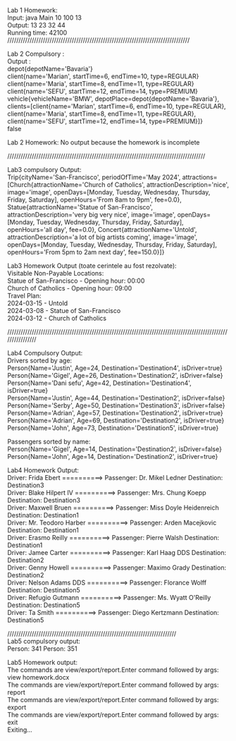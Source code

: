 Lab 1 Homework:  
Input: java Main 10 100 13  
Output: 
13 23 32 44  
Running time: 42100  
//////////////////////////////////////////////////////////////////////////////////   

  

Lab 2 Compulsory :   
Output :   
depot{depotName='Bavaria'}  
client{name='Marian', startTime=6, endTime=10, type=REGULAR}  
client{name='Maria', startTime=8, endTime=11, type=REGULAR}  
client{name='SEFU', startTime=12, endTime=14, type=PREMIUM}  
vehicle{vehicleName='BMW', depotPlace=depot{depotName='Bavaria'}, clients=[client{name='Marian', startTime=6, endTime=10, type=REGULAR}, client{name='Maria', startTime=8, endTime=11, type=REGULAR}, client{name='SEFU', startTime=12, endTime=14, type=PREMIUM}]}  
false  

Lab 2 Homework: No output because the homework is incomplete  

/////////////////////////////////////////////////////////////////////////////////////////    


    
Lab3 compulsory Output:  
Trip{cityName='San-Francisco', periodOfTime='May 2024', attractions=[Church{attractionName='Church of Catholics', attractionDescription='nice', image='image', openDays=[Monday, Tuesday, Wednesday, Thursday, Friday, Saturday], openHours='From 8am to 9pm', fee=0.0},  
Statue{attractionName='Statue of San-Francisco', attractionDescription='very big very nice', image='image', openDays=[Monday, Tuesday, Wednesday, Thursday, Friday, Saturday], openHours='all day', fee=0.0},   Concert{attractionName='Untold', attractionDescription='a lot of big artists coming', image='image', openDays=[Monday, Tuesday, Wednesday, Thursday, Friday, Saturday], openHours='From 5pm to 2am next day', fee=150.0}]}  

Lab3 Homework Output (toate cerintele au fost rezolvate):   
Visitable Non-Payable Locations:  
Statue of San-Francisco - Opening hour: 00:00  
Church of Catholics - Opening hour: 09:00  
Travel Plan:   
2024-03-15 - Untold  
2024-03-08 - Statue of San-Francisco  
2024-03-12 - Church of Catholics     

////////////////////////////////////////////////////////////////////////////////////////////////////////////////  

Lab4 Compulsory Output:   
Drivers sorted by age:   
Person{Name='Justin', Age=24, Destination='Destination4', isDriver=true}  
Person{Name='Gigel', Age=26, Destination='Destination2', isDriver=false}  
Person{Name='Dani sefu', Age=42, Destination='Destination4', isDriver=true}  
Person{Name='Justin', Age=44, Destination='Destination2', isDriver=false}  
Person{Name='Serby', Age=50, Destination='Destination3', isDriver=false}  
Person{Name='Adrian', Age=57, Destination='Destination2', isDriver=true}  
Person{Name='Adrian', Age=69, Destination='Destination2', isDriver=true}  
Person{Name='John', Age=73, Destination='Destination5', isDriver=true}  
  
Passengers sorted by name:  
Person{Name='Gigel', Age=14, Destination='Destination2', isDriver=false}  
Person{Name='John', Age=14, Destination='Destination2', isDriver=true}  

Lab4 Homework Output:  
Driver: Frida Ebert ==========> Passenger: Dr. Mikel Ledner Destination: Destination3  
Driver: Blake Hilpert IV ==========> Passenger: Mrs. Chung Koepp Destination: Destination3  
Driver: Maxwell Bruen ==========> Passenger: Miss Doyle Heidenreich Destination: Destination1  
Driver: Mr. Teodoro Harber ==========> Passenger: Arden Macejkovic Destination: Destination1    
Driver: Erasmo Reilly ==========> Passenger: Pierre Walsh Destination: Destination1   
Driver: Jamee Carter ==========> Passenger: Karl Haag DDS Destination: Destination2  
Driver: Genny Howell ==========> Passenger: Maximo Grady Destination: Destination2  
Driver: Nelson Adams DDS ==========> Passenger: Florance Wolff Destination: Destination5  
Driver: Refugio Gutmann ==========> Passenger: Ms. Wyatt O'Reilly Destination: Destination5  
Driver: Ta Smith ==========> Passenger: Diego Kertzmann Destination: Destination5  

////////////////////////////////////////////////////////////////////////////            
Lab5 compulsory output:  
Person: 341
Person: 351  

Lab5 Homework output:  
The commands are view/export/report.Enter command followed by args:   
view homework.docx  
The commands are view/export/report.Enter command followed by args:   
report  
The commands are view/export/report.Enter command followed by args:    
export  
The commands are view/export/report.Enter command followed by args:   
exit  
Exiting...  
  

